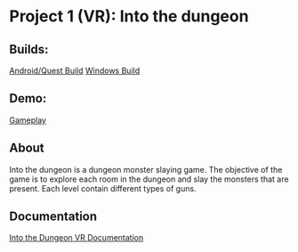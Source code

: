 # Project 1 (VR): Into the dungeon
## Builds:
[Android/Quest Build](https://drive.google.com/file/d/1LrKn4UaD033swWq1jGlmm7kVkU7SuHzz/view?usp=sharing)
[Windows Build](https://drive.google.com/file/d/11uvFrnqMbgKfCBlpX-XuKyEYmy5HtyVb/view?usp=sharing)
## Demo:
[Gameplay](https://youtu.be/12NIdBa0iDo)
## About

Into the dungeon is a dungeon monster slaying game. The objective of the game is to explore each room in the dungeon and slay the monsters that are present. Each level contain different types of guns.

## Documentation
[Into the Dungeon VR Documentation](https://github.com/jekkogray/IntoTheDungeonVR/blob/main/documents/Jekko%20Syquia%20-%20CSCI%203907%5B6907%5D%20-%20VR%20Project%20Final%20Report.pdf)
